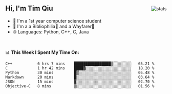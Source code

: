 <p>
<img src="https://github-readme-stats.vercel.app/api?username=qyxtim&show_icons=true&theme=onedark" alt="stats" align="right" style="padding-top:20px"/>
</p>

## Hi, I'm Tim Qiu

- 🔭 I'm a 1st year computer science student
- 🌱 I'm a a Bibliophilia📕 and a Wayfarer🚶
- 🌐 Languages: Python, C++, C, Java

<br>

📊 **This Week I Spent My Time On:**
<!--START_SECTION:waka-->

```text
C++           6 hrs 7 mins    ████████████████▒░░░░░░░░   65.21 %
C             1 hr 42 mins    ████▓░░░░░░░░░░░░░░░░░░░░   18.20 %
Python        30 mins         █▒░░░░░░░░░░░░░░░░░░░░░░░   05.48 %
Markdown      20 mins         █░░░░░░░░░░░░░░░░░░░░░░░░   03.64 %
JSON          15 mins         ▓░░░░░░░░░░░░░░░░░░░░░░░░   02.70 %
Objective-C   8 mins          ▒░░░░░░░░░░░░░░░░░░░░░░░░   01.56 %
```

<!--END_SECTION:waka-->
